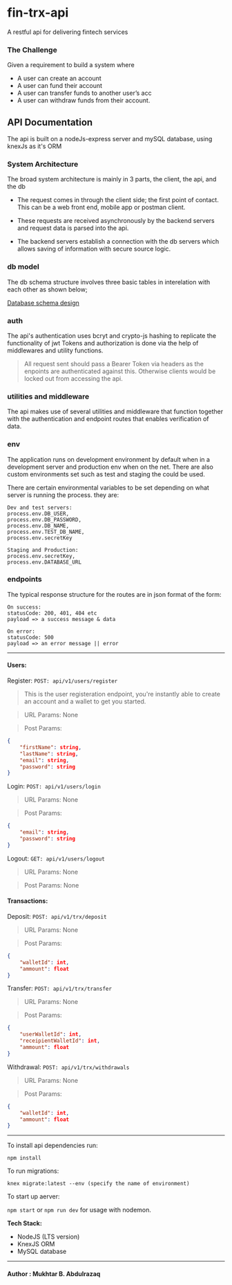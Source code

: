 # fin-trx-api

A restful api for delivering fintech services

### The Challenge

Given a requirement to build a system where

-   A user can create an account
-   A user can fund their account
-   A user can transfer funds to another user’s acc
-   A user can withdraw funds from their account.

## API Documentation

The api is built on a nodeJs-express server and mySQL database, using knexJs as it's ORM

### System Architecture

The broad system architecture is mainly in 3 parts, the client, the api, and the db

-   The request comes in through the client side; the first point of contact. This can be a web front end, mobile app or postman client.

-   These requests are received asynchronously by the backend servers and request data is parsed into the api.

-   The backend servers establish a connection with the db servers which allows saving of information with secure source logic.

### db model

The db schema structure involves three basic tables in interelation with each other as shown below;

[Database schema design](db/db-schema.png)

### auth

The api's authentication uses bcryt and crypto-js hashing to replicate the functionality of jwt Tokens and authorization is done via the help of middlewares and utility functions.

> All request sent should pass a Bearer Token via headers as the enpoints are authenticated against this. Otherwise clients would be locked out from accessing the api.

### utilities and middleware

The api makes use of several utilities and middleware that function together with the authentication and endpoint routes that enables verification of data.

### env

The application runs on development environment by default when in a development server and production env when on the net. There are also custom environments set such as test and staging the could be used.

There are certain environmental variables to be set depending on what server is running the process. they are:

```
Dev and test servers:
process.env.DB_USER,
process.env.DB_PASSWORD,
process.env.DB_NAME,
process.env.TEST_DB_NAME,
process.env.secretKey
```

```
Staging and Production:
process.env.secretKey,
process.env.DATABASE_URL
```

### endpoints

The typical response structure for the routes are in json format of the form:

```
On success:
statusCode: 200, 401, 404 etc
payload => a success message & data
```

```
On error:
statusCode: 500
payload => an error message || error
```

---

#### Users:

Register: `POST: api/v1/users/register`

> This is the user registeration endpoint, you're instantly able to create an account and a wallet to get you started.

> URL Params: None

> Post Params:

```json
{
    "firstName": string,
    "lastName": string,
    "email": string,
    "password": string
}
```

Login: `POST: api/v1/users/login`

> URL Params: None

> Post Params:

```json
{
    "email": string,
    "password": string
}
```

Logout: `GET: api/v1/users/logout`

> URL Params: None

> Post Params: None

#### Transactions:

Deposit: `POST: api/v1/trx/deposit`

> URL Params: None

> Post Params:

```json
{
    "walletId": int,
    "ammount": float
}
```

Transfer: `POST: api/v1/trx/transfer`

> URL Params: None

> Post Params:

```json
{
    "userWalletId": int,
    "receipientWalletId": int,
    "ammount": float
}
```

Withdrawal: `POST: api/v1/trx/withdrawals`

> URL Params: None

> Post Params:

```json
{
    "walletId": int,
    "ammount": float
}
```

---

To install api dependencies run:

`npm install`

To run migrations:

`knex migrate:latest --env (specify the name of environment)`

To start up aerver:

`npm start` or `npm run dev` for usage with nodemon.

**Tech Stack:**

-   NodeJS (LTS version)
-   KnexJS ORM
-   MySQL database

---

#### Author : Mukhtar B. Abdulrazaq
